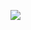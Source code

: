 [![](https://mermaid.ink/img/pako:eNq9VLFy2zAM_RUeZ1uKpNZJNGRqrr1emw72VmWASUhiI5EqCbrx-fzvhSzVQ7M0TS6ahAfwAXgEeJDKaZSlDPgzolX4wUDjoa-s4G8AT0aZASyJrXe_AvqnDgZ3Iz555rDlzc2El-Lj7Ua0REMo0zRQ1AZDokLSYheMfTBJbVJ8hH7oEIYhtY4wTFSgyOyA8JxhBKf_JfPPmUrxafP1i9BOxR4tTVEanxx-nfJ6MJbdz6yQWhR8SNSmw7co8Md_1PcZdrBW3gz0L2Xe8TUJb5qWhKvFmWjDRLMhAvGQBIGPqCIZ2_ydZRw8xoDzIakWwxSw_nYnau_6k_W62mggYG2cfZ463w-i4jWxNI6XLNk4TZzh3iDsK7lghKlx8uUXebHMllklxXEhkiQR9y_XchJxlkhB121BPYg6WmZ0dlLRo9Xop5DTFsmF7NHzQGje78OYq5Ls7OdCNdYQO-6oskcOhUhuvbdKluQjLmQcxp7m50CWNXThjN5qQ86fwc4BZ5blQdJ-GB-TxgRiStasNs2IR98x_OemRnfSGGrjNlGuT4PRLc9Ku7tepat8dQV5gavLAt4XhVbb7Pqqzt9ltb68yHKQx-PxN9MToSw?type=png)](https://mermaid.live/edit#pako:eNq9VLFy2zAM_RUeZ1uKpNZJNGRqrr1emw72VmWASUhiI5EqCbrx-fzvhSzVQ7M0TS6ahAfwAXgEeJDKaZSlDPgzolX4wUDjoa-s4G8AT0aZASyJrXe_AvqnDgZ3Iz555rDlzc2El-Lj7Ua0REMo0zRQ1AZDokLSYheMfTBJbVJ8hH7oEIYhtY4wTFSgyOyA8JxhBKf_JfPPmUrxafP1i9BOxR4tTVEanxx-nfJ6MJbdz6yQWhR8SNSmw7co8Md_1PcZdrBW3gz0L2Xe8TUJb5qWhKvFmWjDRLMhAvGQBIGPqCIZ2_ydZRw8xoDzIakWwxSw_nYnau_6k_W62mggYG2cfZ463w-i4jWxNI6XLNk4TZzh3iDsK7lghKlx8uUXebHMllklxXEhkiQR9y_XchJxlkhB121BPYg6WmZ0dlLRo9Xop5DTFsmF7NHzQGje78OYq5Ls7OdCNdYQO-6oskcOhUhuvbdKluQjLmQcxp7m50CWNXThjN5qQ86fwc4BZ5blQdJ-GB-TxgRiStasNs2IR98x_OemRnfSGGrjNlGuT4PRLc9Ku7tepat8dQV5gavLAt4XhVbb7Pqqzt9ltb68yHKQx-PxN9MToSw)
